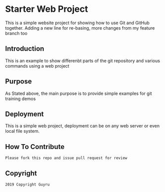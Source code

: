 # Starter Web Project

This is a simple website project for showing how to use Git and GitHub together.
Adding a new line for re-basing, more changes from my feature branch too
## Introduction

This is an example to show differenbt parts of the git repository and various commands using a web project

## Purpose

As Stated above, the main purpose is to provide simple examples for git training demos

## Deployment

This is a simple web project, deployment can be on any web server or even local file system.

## How To Contribute

	Please fork this repo and issue pull request for review
	

## Copyright 

	2019 Copyright Guyru